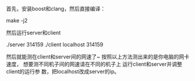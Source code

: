 首先，安装boost和clang，然后直接编译：

make -j2

然后运行server和client

./server 314159
./client localhost 314159

然后就能测在client和server间的网速了~
按照以上方法测出来的是你电脑的网卡速度，
想要测不同机子间的网速请在不同的机子上
运行client和server并调整client的运行参
数，把localhost改成server的ip。
